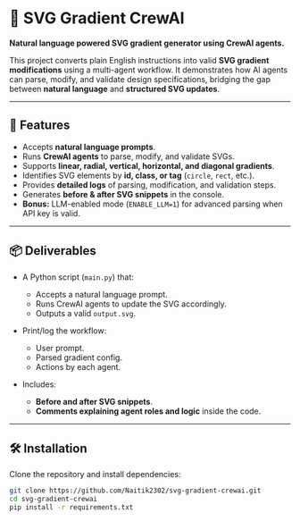# 🎨 SVG Gradient CrewAI  

**Natural language powered SVG gradient generator using CrewAI agents.**  

This project converts plain English instructions into valid **SVG gradient modifications** using a multi-agent workflow. It demonstrates how AI agents can parse, modify, and validate design specifications, bridging the gap between **natural language** and **structured SVG updates**.

---

## 🚀 Features  
- Accepts **natural language prompts**.  
- Runs **CrewAI agents** to parse, modify, and validate SVGs.  
- Supports **linear, radial, vertical, horizontal, and diagonal gradients**.  
- Identifies SVG elements by **id, class, or tag** (`circle`, `rect`, etc.).  
- Provides **detailed logs** of parsing, modification, and validation steps.  
- Generates **before & after SVG snippets** in the console.  
- **Bonus:** LLM-enabled mode (`ENABLE_LLM=1`) for advanced parsing when API key is valid.  

---

## 📦 Deliverables  
- A Python script (`main.py`) that:  
  - Accepts a natural language prompt.  
  - Runs CrewAI agents to update the SVG accordingly.  
  - Outputs a valid `output.svg`.  

- Print/log the workflow:  
  - User prompt.  
  - Parsed gradient config.  
  - Actions by each agent.  

- Includes:  
  - **Before and after SVG snippets**.  
  - **Comments explaining agent roles and logic** inside the code.  

---

## 🛠️ Installation  

Clone the repository and install dependencies:  

```bash
git clone https://github.com/Naitik2302/svg-gradient-crewai.git
cd svg-gradient-crewai
pip install -r requirements.txt
